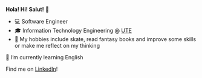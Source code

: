 **Hola! Hi! Salut!** :metal:

- :computer: Software Engineer
- :mortar_board: Information Technology Engineering @ [UTE](http://www.ute.edu.mx/)
- :balloon: My hobbies include skate, read fantasy books and improve some skills or make me reflect on my thinking

🌱 I’m currently learning English

Find me on [LinkedIn](https://www.linkedin.com/in/alfonsordz/)!

